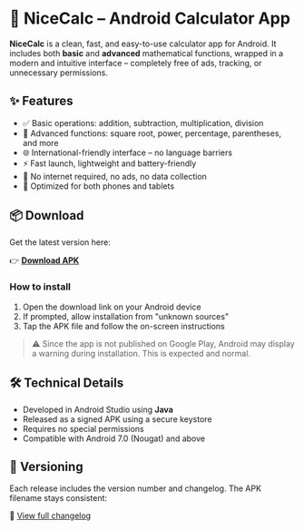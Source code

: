 # 📱 NiceCalc – Android Calculator App

**NiceCalc** is a clean, fast, and easy-to-use calculator app for Android. It includes both **basic** and **advanced** mathematical functions, wrapped in a modern and intuitive interface – completely free of ads, tracking, or unnecessary permissions.

## ✨ Features

- ✅ Basic operations: addition, subtraction, multiplication, division  
- 🧮 Advanced functions: square root, power, percentage, parentheses, and more  
- 🌐 International-friendly interface – no language barriers  
- ⚡ Fast launch, lightweight and battery-friendly  
- 🚫 No internet required, no ads, no data collection  
- 📱 Optimized for both phones and tablets  

## 📦 Download

Get the latest version here:

👉 **[Download APK](https://github.com/janlsn/NiceCalc/releases/download/v1.1.1/app-release.apk)**

### How to install

1. Open the download link on your Android device  
2. If prompted, allow installation from "unknown sources"  
3. Tap the APK file and follow the on-screen instructions  

> ⚠️ Since the app is not published on Google Play, Android may display a warning during installation. This is expected and normal.

## 🛠 Technical Details

- Developed in Android Studio using **Java**  
- Released as a signed APK using a secure keystore  
- Requires no special permissions  
- Compatible with Android 7.0 (Nougat) and above  

## 📌 Versioning

Each release includes the version number and changelog. The APK filename stays consistent:

📄 [View full changelog](https://github.com/janlsn/NiceCalc/blob/main/CHANGELOG.md)
